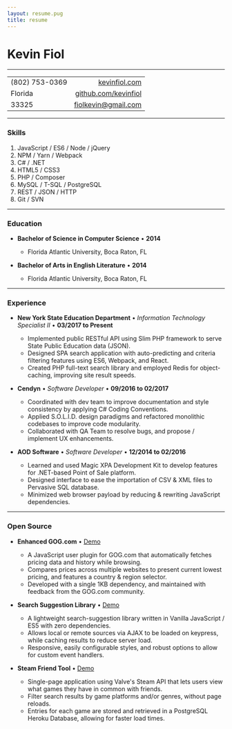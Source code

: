 ```yaml
---
layout: resume.pug
title: resume
---
```


# Kevin Fiol

---

|                   |                                                         |
|-------------------|--------------------------------------------------------:|
| (802) 753-0369    | [kevinfiol.com](https://www.kevinfiol.com)               |
| Florida           | [github.com/kevinfiol](https://www.github.com/kevinfiol) |
| 33325             | [fiolkevin@gmail.com](mailto:fiolkevin@gmail.com)       |

---

### Skills

1. JavaScript / ES6 / Node / jQuery
1. NPM / Yarn / Webpack
1. C# / .NET
1. HTML5 / CSS3
1. PHP / Composer
1. MySQL / T-SQL / PostgreSQL
1. REST / JSON / HTTP
1. Git / SVN

---

### Education

* **Bachelor of Science in Computer Science** • __2014__
    * Florida Atlantic University, Boca Raton, FL

* **Bachelor of Arts in English Literature** • __2014__
    * Florida Atlantic University, Boca Raton, FL

---

### Experience

* **New York State Education Department** • *Information Technology Specialist II* • __03/2017 to Present__
    * Implemented public RESTful API using Slim PHP framework to serve State Public Education data (JSON).
    * Designed SPA search application with auto-predicting and criteria filtering features using ES6, Webpack, and React.
    * Created PHP full-text search library and employed Redis for object-caching, improving site result speeds.

* **Cendyn** • *Software Developer* • __09/2016 to 02/2017__
    * Coordinated with dev team to improve documentation and style consistency by applying C# Coding Conventions.
    * Applied S.O.L.I.D. design paradigms and refactored monolithic codebases to improve code modularity.
    * Collaborated with QA Team to resolve bugs, and propose / implement UX enhancements.

* **AOD Software** • *Software Developer* • __12/2014 to 02/2016__
    * Learned and used Magic XPA Development Kit to develop features for .NET-based Point of Sale platform.
    * Designed interface to ease the importation of CSV & XML files to Pervasive SQL database.
    * Minimized web browser payload by reducing & rewriting JavaScript dependencies.

---

### Open Source

* **Enhanced GOG.com** • [Demo](https://github.com/kevinfiol/enhanced-gog)
    * A JavaScript user plugin for GOG.com that automatically fetches pricing data and history while browsing.
    * Compares prices across multiple websites to present current lowest pricing, and features a country & region selector.
    * Developed with a single 1KB dependency, and maintained with feedback from the GOG.com community.

* **Search Suggestion Library** • [Demo](https://kevinfiol.com/otto/)
    * A lightweight search-suggestion library written in Vanilla JavaScript / ES5 with zero dependencies.
    * Allows local or remote sources via AJAX to be loaded on keypress, while caching results to reduce server load.
    * Responsive, easily configurable styles, and robust options to allow for custom event handlers.

* **Steam Friend Tool** • [Demo](https://sfn.herokuapp.com/)
    * Single-page application using Valve's Steam API that lets users view what games they have in common with friends.
    * Filter search results by game platforms and/or genres, without page reloads.
    * Entries for each game are stored and retrieved in a PostgreSQL Heroku Database, allowing for faster load times.